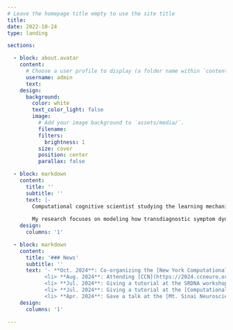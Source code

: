 ```yaml
---
# Leave the homepage title empty to use the site title
title:
date: 2022-10-24
type: landing

sections:

  - block: about.avatar
    content:
      # Choose a user profile to display (a folder name within `content/authors/`)
      username: admin
      text: 
    design:
      background:
        color: white
        text_color_light: false
        image:
          # Add your image background to `assets/media/`.
          filename: 
          filters:
            brightness: 1
          size: cover
          position: center
          parallax: false

  - block: markdown
    content:
      title: ''
      subtitle: ''
      text: |-
        Computational cognitive scientist studying the learning mechanisms underlying changes in mental health. Leading a [research group](https://radulesculab.org/) at the [Mt. Sinai Center for Computational Psychiatry](https://icahn.mssm.edu/research/center-for-computational-psychiatry/team).
        
        My research focuses on modeling how transdiagnostic symptom dynamics emerge from the interaction of cognitive and affective processes. Methods: reinforcement learning, Bayesian inference, behavioral experiments, virtual reality, fMRI.
    design:
      columns: '1'

  - block: markdown
    content:
      title: '### News'
      subtitle: ''
      text: '- **Oct. 2024**: Co-organizing the [New York Computational Psychiatry Workshop](https://center-for-computational-psychiatry.github.io/course_nycpw/). </li>
            <li> **Aug. 2024**: Attending [CCN](https://2024.ccneuro.org/) at MIT. 
            <li> **Jul. 2024**: Giving a tutorial at the SRDNA workshop at Penn. </li>
            <li> **Jul. 2024**: Giving a tutorial at the [Computational Psychiatry Conference](https://www.cpconf.org/) at UMN. </li> 
            <li> **Apr. 2024**: Gave a talk at the [Mt. Sinai Neuroscience retreat](https://friedmanbrain.icahn.mssm.edu/retreat-24/?). </li>'
    design:
      columns: '1'
      
---
```

